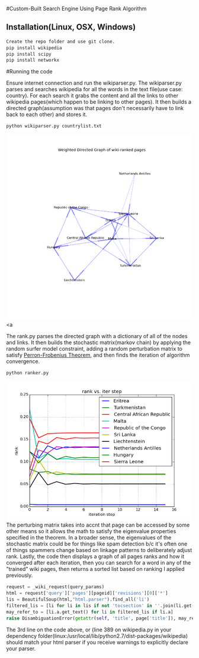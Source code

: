 #Custom-Built Search Engine Using Page Rank Algorithm


## Installation(Linux, OSX, Windows)
```sh
Create the repo folder and use git clone.
pip install wikipedia
pip install scipy
pip install networkx
```
#Running the code

Ensure internet connection and run the wikiparser.py. 
The wikiparser.py parses and searches wikipedia for all the words in the text file(use case: country). For each search it grabs the content and all the links to other wikipedia pages(which happen to be linking to other pages). It then builds a directed graph(assumption was that pages don't necessarily have to link back to each other) and stores it. 
```
python wikiparser.py countrylist.txt
```

![](https://raw.githubusercontent.com/kbhagat6/WikiPageSearchEngine/master/Directed_Graph.png)
<a

The rank.py parses the directed graph with a dictionary of all of the nodes and links. It then builds the stochastic matrix(markov chain) by applying the random surfer model constraint, adding a random perturbation matrix to satisfy <a href=https://en.wikipedia.org/wiki/Perron%E2%80%93Frobenius_theorem#Positive_matrices>Perron-Frobenius Theorem</a>, and then finds the iteration of algorithm convergence.

```
python ranker.py
```
![](https://raw.githubusercontent.com/kbhagat6/WikiPageSearchEngine/master/rank.png)
The perturbing matrix takes into accnt that page can be accessed by some other means so it allows the math to satisfy the eigenvalue properties specified in the theorem.  In a broader sense, the eigenvalues of the stochastic matrix could be for things like spam detection b/c it's often one of things spammers change based on linkage patterns to deliberately adjust rank.
Lastly, the code then displays a graph of all pages ranks and how it converged after each iteration, then you can search for a word in any of the "trained" wiki pages, then returns a sorted list based on ranking I applied previously.

```python
request = _wiki_request(query_params)
html = request['query']['pages'][pageid]['revisions'][0]['*']
lis = BeautifulSoup(html,"html.parser").find_all('li')
filtered_lis = [li for li in lis if not 'tocsection' in ''.join(li.get('class', []))]
may_refer_to = [li.a.get_text() for li in filtered_lis if li.a]
raise DisambiguationError(getattr(self, 'title', page['title']), may_refer_to)
```
 The 3rd line on the code above, or (line 389 on wikipedia.py in your dependency folder(linux:/usr/local/lib/python2.7/dist-packages/wikipedia) should match your html parser if you receive warnings to explicitly declare your parser.
